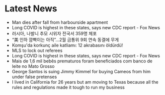 # Latest News
-  Man dies after fall from harbourside apartment
-  Long COVID is highest in these states, says new CDC report - Fox News
-  러시아, 나발니 추모 시위자 전국서 359명 체포
-  “美 인하 깜빡이는 아직”…2월 금통위 9회 연속 동결에 무게
-  Komşu'da korkunç aile katliamı: 12 akrabasını öldürdü!
-  MLS to lock out referees
-  Long COVID is highest in these states, says new CDC report - Fox News
-  Mais de 1,6 mil bebês prematuros foram beneficiados com banco de leite no Mato Grosso
-  George Santos is suing Jimmy Kimmel for buying Cameos from him under false pretenses
-  I lived in California for 26 years but am moving to Texas because all the rules and regulations made it tough to run my business
